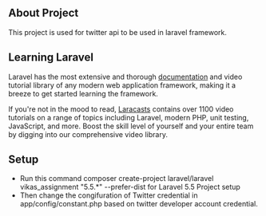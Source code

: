 ## About Project

This project is used for twitter api to be used in laravel framework.

## Learning Laravel

Laravel has the most extensive and thorough [documentation](https://laravel.com/docs) and video tutorial library of any modern web application framework, making it a breeze to get started learning the framework.

If you're not in the mood to read, [Laracasts](https://laracasts.com) contains over 1100 video tutorials on a range of topics including Laravel, modern PHP, unit testing, JavaScript, and more. Boost the skill level of yourself and your entire team by digging into our comprehensive video library.

## Setup

- Run this command composer create-project laravel/laravel vikas_assignment  "5.5.*" --prefer-dist
for Laravel 5.5 Project setup
- Then change the congifuration of Twitter credential in app/config/constant.php based on twitter developer account credential.

